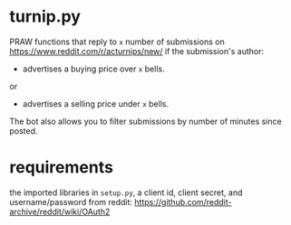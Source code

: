 # turnip.py
PRAW functions that reply to ``x`` number of submissions on https://www.reddit.com/r/acturnips/new/ if the submission's author:

* advertises a buying price over ``x`` bells. 

or

* advertises a selling price under ``x`` bells.

The bot also allows you to filter submissions by number of minutes since posted.

# requirements

the imported libraries in ``setup.py``, a client id, client secret, and username/password from reddit: https://github.com/reddit-archive/reddit/wiki/OAuth2

